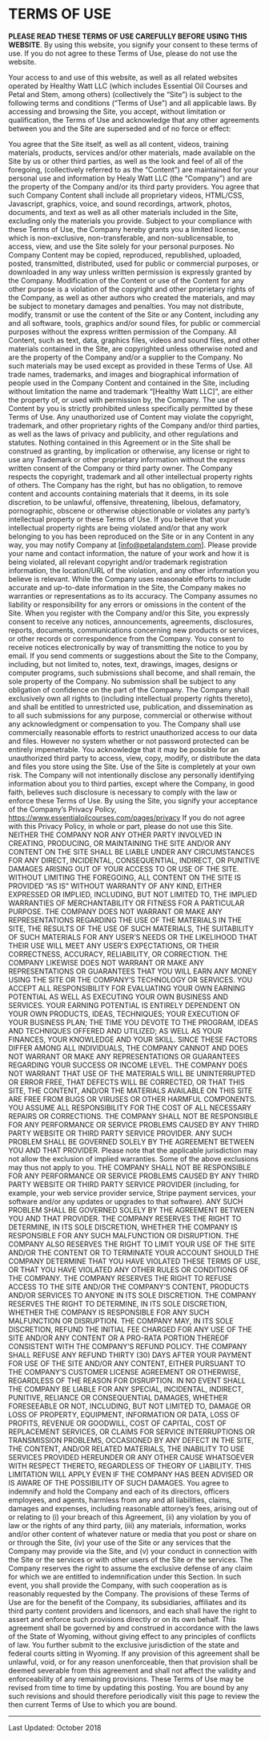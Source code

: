 # TERMS OF USE

**PLEASE READ THESE TERMS OF USE CAREFULLY BEFORE USING THIS WEBSITE**. By using this website, you signify your consent to these terms of use. If you do not agree to these Terms of Use, please do not use the website.

Your access to and use of this website, as well as all related websites operated by Healthy Watt LLC (which includes Essential Oil Courses and Petal and Stem, among others) (collectively the “Site”) is subject to the following terms and conditions (“Terms of Use”) and all applicable laws. By accessing and browsing the Site, you accept, without limitation or qualification, the Terms of Use and acknowledge that any other agreements between you and the Site are superseded and of no force or effect:

You agree that the Site itself, as well as all content, videos, training materials, products, services and/or other materials, made available on the Site by us or other third parties, as well as the look and feel of all of the foregoing, (collectively referred to as the “Content”) are maintained for your personal use and information by Healy Watt LLC (the “Company”) and are the property of the Company and/or its third party providers. You agree that such Company Content shall include all proprietary videos, HTML/CSS, Javascript, graphics, voice, and sound recordings, artwork, photos, documents, and text as well as all other materials included in the Site, excluding only the materials you provide. Subject to your compliance with these Terms of Use, the Company hereby grants you a limited license, which is non-exclusive, non-transferable, and non-sublicensable, to access, view, and use the Site solely for your personal purposes. No Company Content may be copied, reproduced, republished, uploaded, posted, transmitted, distributed, used for public or commercial purposes, or downloaded in any way unless written permission is expressly granted by the Company. Modification of the Content or use of the Content for any other purpose is a violation of the copyright and other proprietary rights of the Company, as well as other authors who created the materials, and may be subject to monetary damages and penalties. You may not distribute, modify, transmit or use the content of the Site or any Content, including any and all software, tools, graphics and/or sound files, for public or commercial purposes without the express written permission of the Company.
All Content, such as text, data, graphics files, videos and sound files, and other materials contained in the Site, are copyrighted unless otherwise noted and are the property of the Company and/or a supplier to the Company. No such materials may be used except as provided in these Terms of Use.
All trade names, trademarks, and images and biographical information of people used in the Company Content and contained in the Site, including without limitation the name and trademark “[Healthy Watt LLC]”, are either the property of, or used with permission by, the Company. The use of Content by you is strictly prohibited unless specifically permitted by these Terms of Use. Any unauthorized use of Content may violate the copyright, trademark, and other proprietary rights of the Company and/or third parties, as well as the laws of privacy and publicity, and other regulations and statutes. Nothing contained in this Agreement or in the Site shall be construed as granting, by implication or otherwise, any license or right to use any Trademark or other proprietary information without the express written consent of the Company or third party owner. The Company respects the copyright, trademark and all other intellectual property rights of others. The Company has the right, but has no obligation, to remove content and accounts containing materials that it deems, in its sole discretion, to be unlawful, offensive, threatening, libelous, defamatory, pornographic, obscene or otherwise objectionable or violates any party’s intellectual property or these Terms of Use. If you believe that your intellectual property rights are being violated and/or that any work belonging to you has been reproduced on the Site or in any Content in any way, you may notify Company at [info@petalandstem.com]. Please provide your name and contact information, the nature of your work and how it is being violated, all relevant copyright and/or trademark registration information, the location/URL of the violation, and any other information you believe is relevant.
While the Company uses reasonable efforts to include accurate and up-to-date information in the Site, the Company makes no warranties or representations as to its accuracy. The Company assumes no liability or responsibility for any errors or omissions in the content of the Site.
When you register with the Company and/or this Site, you expressly consent to receive any notices, announcements, agreements, disclosures, reports, documents, communications concerning new products or services, or other records or correspondence from the Company. You consent to receive notices electronically by way of transmitting the notice to you by email.
If you send comments or suggestions about the Site to the Company, including, but not limited to, notes, text, drawings, images, designs or computer programs, such submissions shall become, and shall remain, the sole property of the Company. No submission shall be subject to any obligation of confidence on the part of the Company. The Company shall exclusively own all rights to (including intellectual property rights thereto), and shall be entitled to unrestricted use, publication, and dissemination as to all such submissions for any purpose, commercial or otherwise without any acknowledgment or compensation to you.
The Company shall use commercially reasonable efforts to restrict unauthorized access to our data and files. However no system whether or not password protected can be entirely impenetrable. You acknowledge that it may be possible for an unauthorized third party to access, view, copy, modify, or distribute the data and files you store using the Site. Use of the Site is completely at your own risk.
The Company will not intentionally disclose any personally identifying information about you to third parties, except where the Company, in good faith, believes such disclosure is necessary to comply with the law or enforce these Terms of Use. By using the Site, you signify your acceptance of the Company’s Privacy Policy, https://www.essentialoilcourses.com/pages/privacy If you do not agree with this Privacy Policy, in whole or part, please do not use this Site.
NEITHER THE COMPANY NOR ANY OTHER PARTY INVOLVED IN CREATING, PRODUCING, OR MAINTAINING THE SITE AND/OR ANY CONTENT ON THE SITE SHALL BE LIABLE UNDER ANY CIRCUMSTANCES FOR ANY DIRECT, INCIDENTAL, CONSEQUENTIAL, INDIRECT, OR PUNITIVE DAMAGES ARISING OUT OF YOUR ACCESS TO OR USE OF THE SITE. WITHOUT LIMITING THE FOREGOING, ALL CONTENT ON THE SITE IS PROVIDED “AS IS” WITHOUT WARRANTY OF ANY KIND, EITHER EXPRESSED OR IMPLIED, INCLUDING, BUT NOT LIMITED TO, THE IMPLIED WARRANTIES OF MERCHANTABILITY OR FITNESS FOR A PARTICULAR PURPOSE. THE COMPANY DOES NOT WARRANT OR MAKE ANY REPRESENTATIONS REGARDING THE USE OF THE MATERIALS IN THE SITE, THE RESULTS OF THE USE OF SUCH MATERIALS, THE SUITABILITY OF SUCH MATERIALS FOR ANY USER’S NEEDS OR THE LIKELIHOOD THAT THEIR USE WILL MEET ANY USER’S EXPECTATIONS, OR THEIR CORRECTNESS, ACCURACY, RELIABILITY, OR CORRECTION. THE COMPANY LIKEWISE DOES NOT WARRANT OR MAKE ANY REPRESENTATIONS OR GUARANTEES THAT YOU WILL EARN ANY MONEY USING THE SITE OR THE COMPANY’S TECHNOLOGY OR SERVICES. YOU ACCEPT ALL RESPONSIBILITY FOR EVALUATING YOUR OWN EARNING POTENTIAL AS WELL AS EXECUTING YOUR OWN BUSINESS AND SERVICES. YOUR EARNING POTENTIAL IS ENTIRELY DEPENDENT ON YOUR OWN PRODUCTS, IDEAS, TECHNIQUES; YOUR EXECUTION OF YOUR BUSINESS PLAN; THE TIME YOU DEVOTE TO THE PROGRAM, IDEAS AND TECHNIQUES OFFERED AND UTILIZED; AS WELL AS YOUR FINANCES, YOUR KNOWLEDGE AND YOUR SKILL. SINCE THESE FACTORS DIFFER AMONG ALL INDIVIDUALS, THE COMPANY CANNOT AND DOES NOT WARRANT OR MAKE ANY REPRESENTATIONS OR GUARANTEES REGARDING YOUR SUCCESS OR INCOME LEVEL. THE COMPANY DOES NOT WARRANT THAT USE OF THE MATERIALS WILL BE UNINTERRUPTED OR ERROR FREE, THAT DEFECTS WILL BE CORRECTED, OR THAT THIS SITE, THE CONTENT, AND/OR THE MATERIALS AVAILABLE ON THIS SITE ARE FREE FROM BUGS OR VIRUSES OR OTHER HARMFUL COMPONENTS. YOU ASSUME ALL RESPONSIBILITY FOR THE COST OF ALL NECESSARY REPAIRS OR CORRECTIONS. THE COMPANY SHALL NOT BE RESPONSIBLE FOR ANY PERFORMANCE OR SERVICE PROBLEMS CAUSED BY ANY THIRD PARTY WEBSITE OR THIRD PARTY SERVICE PROVIDER. ANY SUCH PROBLEM SHALL BE GOVERNED SOLELY BY THE AGREEMENT BETWEEN YOU AND THAT PROVIDER. Please note that the applicable jurisdiction may not allow the exclusion of implied warranties. Some of the above exclusions may thus not apply to you.
THE COMPANY SHALL NOT BE RESPONSIBLE FOR ANY PERFORMANCE OR SERVICE PROBLEMS CAUSED BY ANY THIRD PARTY WEBSITE OR THIRD PARTY SERVICE PROVIDER (including, for example, your web service provider service, Stripe payment services, your software and/or any updates or upgrades to that software). ANY SUCH PROBLEM SHALL BE GOVERNED SOLELY BY THE AGREEMENT BETWEEN YOU AND THAT PROVIDER. THE COMPANY RESERVES THE RIGHT TO DETERMINE, IN ITS SOLE DISCRETION, WHETHER THE COMPANY IS RESPONSIBLE FOR ANY SUCH MALFUNCTION OR DISRUPTION. THE COMPANY ALSO RESERVES THE RIGHT TO LIMIT YOUR USE OF THE SITE AND/OR THE CONTENT OR TO TERMINATE YOUR ACCOUNT SHOULD THE COMPANY DETERMINE THAT YOU HAVE VIOLATED THESE TERMS OF USE, OR THAT YOU HAVE VIOLATED ANY OTHER RULES OR CONDITIONS OF THE COMPANY. THE COMPANY RESERVES THE RIGHT TO REFUSE ACCESS TO THE SITE AND/OR THE COMPANY’S CONTENT, PRODUCTS AND/OR SERVICES TO ANYONE IN ITS SOLE DISCRETION. THE COMPANY RESERVES THE RIGHT TO DETERMINE, IN ITS SOLE DISCRETION, WHETHER THE COMPANY IS RESPONSIBLE FOR ANY SUCH MALFUNCTION OR DISRUPTION. THE COMPANY MAY, IN ITS SOLE DISCRETION, REFUND THE INITIAL FEE CHARGED FOR ANY USE OF THE SITE AND/OR ANY CONTENT OR A PRO-RATA PORTION THEREOF CONSISTENT WITH THE COMPANY’S REFUND POLICY. THE COMPANY SHALL REFUSE ANY REFUND THIRTY (30) DAYS AFTER YOUR PAYMENT FOR USE OF THE SITE AND/OR ANY CONTENT, EITHER PURSUANT TO THE COMPANY’S CUSTOMER LICENSE AGREEMENT OR OTHERWISE, REGARDLESS OF THE REASON FOR DISRUPTION.
IN NO EVENT SHALL THE COMPANY BE LIABLE FOR ANY SPECIAL, INCIDENTAL, INDIRECT, PUNITIVE, RELIANCE OR CONSEQUENTIAL DAMAGES, WHETHER FORESEEABLE OR NOT, INCLUDING, BUT NOT LIMITED TO, DAMAGE OR LOSS OF PROPERTY, EQUIPMENT, INFORMATION OR DATA, LOSS OF PROFITS, REVENUE OR GOODWILL, COST OF CAPITAL, COST OF REPLACEMENT SERVICES, OR CLAIMS FOR SERVICE INTERRUPTIONS OR TRANSMISSION PROBLEMS, OCCASIONED BY ANY DEFECT IN THE SITE, THE CONTENT, AND/OR RELATED MATERIALS, THE INABILITY TO USE SERVICES PROVIDED HEREUNDER OR ANY OTHER CAUSE WHATSOEVER WITH RESPECT THERETO, REGARDLESS OF THEORY OF LIABILITY. THIS LIMITATION WILL APPLY EVEN IF THE COMPANY HAS BEEN ADVISED OR IS AWARE OF THE POSSIBILITY OF SUCH DAMAGES.
You agree to indemnify and hold the Company and each of its directors, officers employees, and agents, harmless from any and all liabilities, claims, damages and expenses, including reasonable attorney’s fees, arising out of or relating to (i) your breach of this Agreement, (ii) any violation by you of law or the rights of any third party, (iii) any materials, information, works and/or other content of whatever nature or media that you post or share on or through the Site, (iv) your use of the Site or any services that the Company may provide via the Site, and (v) your conduct in connection with the Site or the services or with other users of the Site or the services. The Company reserves the right to assume the exclusive defense of any claim for which we are entitled to indemnification under this Section. In such event, you shall provide the Company, with such cooperation as is reasonably requested by the Company.
The provisions of these Terms of Use are for the benefit of the Company, its subsidiaries, affiliates and its third party content providers and licensors, and each shall have the right to assert and enforce such provisions directly or on its own behalf.
This agreement shall be governed by and construed in accordance with the laws of the State of Wyoming, without giving effect to any principles of conflicts of law. You further submit to the exclusive jurisdiction of the state and federal courts sitting in Wyoming. If any provision of this agreement shall be unlawful, void, or for any reason unenforceable, then that provision shall be deemed severable from this agreement and shall not affect the validity and enforceability of any remaining provisions.
These Terms of Use may be revised from time to time by updating this posting. You are bound by any such revisions and should therefore periodically visit this page to review the then current Terms of Use to which you are bound.

---
Last Updated: October 2018
